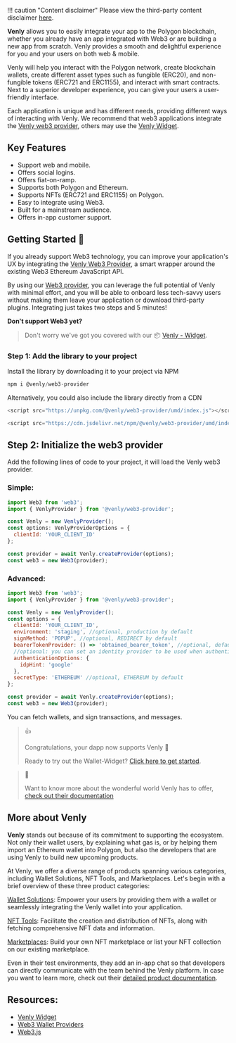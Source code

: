 !!! caution "Content disclaimer" Please view the third-party content disclaimer [here](https://github.com/0xPolygon/polygon-docs/blob/main/CONTENT_DISCLAIMER.md).

**Venly** allows you to easily integrate your app to the Polygon blockchain, whether you already have an app integrated with Web3 or are building a new app from scratch. Venly provides a smooth and delightful experience for you and your users on both web & mobile.

Venly will help you interact with the Polygon network, create blockchain wallets, create different asset types such as fungible (ERC20), and non-fungible tokens (ERC721 and ERC1155), and interact with smart contracts. Next to a superior developer experience, you can give your users a user-friendly interface.

Each application is unique and has different needs, providing different ways of interacting with Venly. We recommend that web3 applications integrate the [Venly web3 provider](https://docs.venly.io/docs/web3js), others may use the [Venly Widget](https://docs.venly.io/docs/widget-overview).

## Key Features

- Support web and mobile.
- Offers social logins.
- Offers fiat-on-ramp.
- Supports both Polygon and Ethereum.
- Supports NFTs (ERC721 and ERC1155) on Polygon.
- Easy to integrate using Web3.
- Built for a mainstream audience.
- Offers in-app customer support.

## Getting Started 🎉

If you already support Web3 technology, you can improve your application's UX by integrating the [Venly Web3 Provider](https://docs.venly.io/docs/web3js), a smart wrapper around the existing Web3 Ethereum JavaScript API.

By using our [Web3 provider](https://docs.venly.io/docs/web3js), you can leverage the full potential of Venly with minimal effort, and you will be able to onboard less tech-savvy users without making them leave your application or download third-party plugins. Integrating just takes two steps and 5 minutes!

**Don't support Web3 yet?**

> Don't worry we've got you covered with our 📦 [Venly - Widget](https://docs.venly.io/docs/widget-overview).

### Step 1: Add the library to your project

Install the library by downloading it to your project via NPM

```javascript
npm i @venly/web3-provider
```

Alternatively, you could also include the library directly from a CDN

```javascript
<script src="https://unpkg.com/@venly/web3-provider/umd/index.js"></script>
```

```javascript
<script src="https://cdn.jsdelivr.net/npm/@venly/web3-provider/umd/index.js"></script>
```

## Step 2: Initialize the web3 provider

Add the following lines of code to your project, it will load the Venly web3 provider.

### Simple:

```javascript
import Web3 from 'web3';
import { VenlyProvider } from '@venly/web3-provider';

const Venly = new VenlyProvider();
const options: VenlyProviderOptions = {
  clientId: 'YOUR_CLIENT_ID'
};

const provider = await Venly.createProvider(options);
const web3 = new Web3(provider);
```

### Advanced:

```javascript
import Web3 from 'web3';
import { VenlyProvider } from '@venly/web3-provider';

const Venly = new VenlyProvider();
const options = {
  clientId: 'YOUR_CLIENT_ID',
  environment: 'staging', //optional, production by default
  signMethod: 'POPUP', //optional, REDIRECT by default
  bearerTokenProvider: () => 'obtained_bearer_token', //optional, default undefined
  //optional: you can set an identity provider to be used when authenticating
  authenticationOptions: {
    idpHint: 'google'
  },
  secretType: 'ETHEREUM' //optional, ETHEREUM by default
};

const provider = await Venly.createProvider(options);
const web3 = new Web3(provider);
```

You can fetch wallets, and sign transactions, and messages.

> 👍 
> 
> Congratulations, your dapp now supports Venly 🎉
> 
> Ready to try out the Wallet-Widget? [Click here to get started](https://docs.venly.io/docs/widget-getting-started).

> 📘 
> 
> Want to know more about the wonderful world Venly has to offer, [check out their documentation](https://docs.venly.io/docs/widget-overview)

## More about Venly

**Venly** stands out because of its commitment to supporting the ecosystem. Not only their wallet users, by explaining what gas is, or by helping them import an Ethereum wallet into Polygon, but also the developers that are using Venly to build new upcoming products.

At Venly, we offer a diverse range of products spanning various categories, including Wallet Solutions, NFT Tools, and Marketplaces. Let's begin with a brief overview of these three product categories:

[Wallet Solutions](https://docs.venly.io/docs/wallet-api-overview): Empower your users by providing them with a wallet or seamlessly integrating the Venly wallet into your application.

[NFT Tools](https://docs.venly.io/docs/nft-api-overview): Facilitate the creation and distribution of NFTs, along with fetching comprehensive NFT data and information.

[Marketplaces](https://docs.venly.io/docs/market-api-overview): Build your own NFT marketplace or list your NFT collection on our existing marketplace.

Even in their test environments, they add an in-app chat so that developers can directly communicate with the team behind the Venly platform. In case you want to learn more, check out their [detailed product documentation](https://docs.venly.io/docs/getting-started-with-venly).

## Resources:

- [Venly Widget](https://docs.venly.io/docs/widget-overview)
- [Web3 Wallet Providers](https://docs.venly.io/docs/ethersjs)
- [Web3.js](https://docs.venly.io/docs/web3js)
